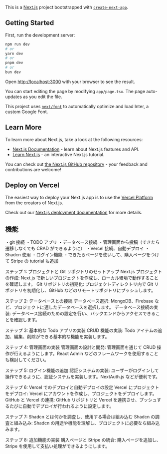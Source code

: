 This is a [Next.js](https://nextjs.org/) project bootstrapped with [`create-next-app`](https://github.com/vercel/next.js/tree/canary/packages/create-next-app).

## Getting Started

First, run the development server:

```bash
npm run dev
# or
yarn dev
# or
pnpm dev
# or
bun dev
```

Open [http://localhost:3000](http://localhost:3000) with your browser to see the result.

You can start editing the page by modifying `app/page.tsx`. The page auto-updates as you edit the file.

This project uses [`next/font`](https://nextjs.org/docs/basic-features/font-optimization) to automatically optimize and load Inter, a custom Google Font.

## Learn More

To learn more about Next.js, take a look at the following resources:

- [Next.js Documentation](https://nextjs.org/docs) - learn about Next.js features and API.
- [Learn Next.js](https://nextjs.org/learn) - an interactive Next.js tutorial.

You can check out [the Next.js GitHub repository](https://github.com/vercel/next.js/) - your feedback and contributions are welcome!

## Deploy on Vercel

The easiest way to deploy your Next.js app is to use the [Vercel Platform](https://vercel.com/new?utm_medium=default-template&filter=next.js&utm_source=create-next-app&utm_campaign=create-next-app-readme) from the creators of Next.js.

Check out our [Next.js deployment documentation](https://nextjs.org/docs/deployment) for more details.

## 機能

・git 接続
・TODO アプリ
・データベース接続
・管理画面から投稿（できたら遷移しなくても CRAD ができるように）
・Vercel 接続、自動デプロイ
・Shadcn 使用
・ログイン機能
・できたらページを使いして、購入ページをつけて Stripe の tutorial も追加

ステップ 1: プロジェクトと Git リポジトリのセットアップ
Next.js プロジェクトの作成:
Next.js で新しいプロジェクトを作成し、ローカル環境で動作することを確認します。
Git リポジトリの初期化:
プロジェクトディレクトリ内で Git リポジトリを初期化し、GitHub などのリモートリポジトリにプッシュします。

ステップ 2: データベースとの接続
データベース選択:
MongoDB、Firebase など、プロジェクトに適したデータベースを選択します。
データベース接続の実装:
データベース接続のための設定を行い、バックエンドからアクセスできることを確認します。

ステップ 3: 基本的な Todo アプリの実装
CRUD 機能の実装:
Todo アイテムの追加、編集、削除ができる基本的な機能を実装します。

ステップ 4: 管理画面の実装
管理画面の設計と開発:
管理画面を通じて CRUD 操作が行えるようにします。React Admin などのフレームワークを使用することも検討してください。

ステップ 5: ログイン機能の追加
認証システムの実装:
ユーザーがログインして操作できるように、認証システムを実装します。NextAuth.js などが便利です。

ステップ 6: Vercel でのデプロイと自動デプロイの設定
Vercel にプロジェクトをデプロイ:
Vercel にアカウントを作成し、プロジェクトをデプロイします。
GitHub と Vercel の連携:
GitHub リポジトリと Vercel を連携させ、プッシュするたびに自動でデプロイが行われるように設定します。

ステップ 7: Shadcn とは何かを調査し、使用する場合は組み込む
Shadcn の調査と組み込み:
Shadcn の用途や機能を理解し、プロジェクトに必要なら組み込みます。

ステップ 8: 追加機能の実装
購入ページと Stripe の統合:
購入ページを追加し、Stripe を使用して支払い処理ができるようにします。
